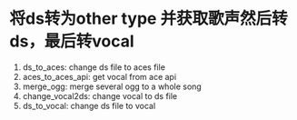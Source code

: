 # 将ds转为other type 并获取歌声然后转ds，最后转vocal
1. ds_to_aces: change ds file to aces file
2. aces_to_aces_api: get vocal from ace api
3. merge_ogg: merge several ogg to a whole song
4. change_vocal2ds: change vocal to ds file
5. ds_to_vocal: change ds file to vocal